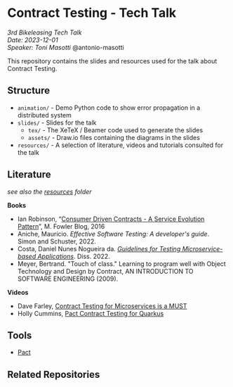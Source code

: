 # Contract Testing - Tech Talk

*3rd Bikeleasing Tech Talk* <br>
*Date: 2023-12-01* <br>
*Speaker: <a mailto=masotti@bikeleasing.de>Toni Masotti</a>* @antonio-masotti <br>

This repository contains the slides and resources used for the talk about 
Contract Testing.


## Structure 

- `animation/` - Demo Python code to show error propagation in a distributed system
- `slides/` - Slides for the talk
    - `tex/` - The XeTeX / Beamer code used to generate the slides
    - `assets/` - Draw.io files containing the diagrams in the slides
- `resources/` - A selection of literature, videos and tutorials consulted for the talk

## Literature

*see also the [resources](resources/) folder*

**Books**

- Ian Robinson, “[Consumer Driven Contracts - A Service Evolution Pattern](https://martinfowler.com/articles/consumerDrivenContracts.html)”, M. Fowler Blog, 2016
- Aniche, Maurício. *Effective Software Testing: A developer's guide*. Simon and Schuster, 2022.
- Costa, Daniel Nunes Nogueira da. *[Guidelines for Testing Microservice-based Applications](https://recipp.ipp.pt/bitstream/10400.22/21388/1/DM_DanielCosta_2022_MEI.pdf)*. Diss. 2022.
- Meyer, Bertrand. "Touch of class." Learning to program well with Object Technology and Design by Contract, AN INTRODUCTION TO SOFTWARE ENGINEERING (2009).

**Videos**
- Dave Farley, [Contract Testing for Microservices is a MUST](https://www.youtube.com/watch?v=Fh8CqZtghQw)
- Holly Cummins, [Pact Contract Testing for Quarkus](https://www.youtube.com/watch?v=FHNXlOJvCJU)

## Tools

- [Pact](https://docs.pact.io/)

## Related Repositories
